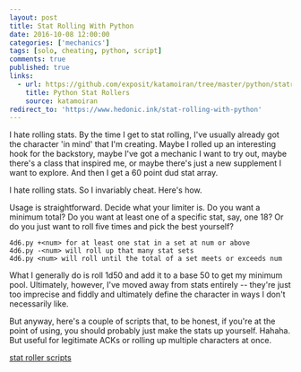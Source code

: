 ```yaml
---
layout: post
title: Stat Rolling With Python
date: 2016-10-08 12:00:00
categories: ['mechanics']
tags: [solo, cheating, python, script]
comments: true
published: true
links:
  - url: https://github.com/exposit/katamoiran/tree/master/python/statrollers
    title: Python Stat Rollers
    source: katamoiran
redirect_to: 'https://www.hedonic.ink/stat-rolling-with-python'
---
```


I hate rolling stats. By the time I get to stat rolling, I've usually already got the character 'in mind' that I'm creating. Maybe I rolled up an interesting hook for the backstory, maybe I've got a mechanic I want to try out, maybe there's a class that inspired me, or maybe there's just a new supplement I want to explore. And then I get a 60 point dud stat array.

I hate rolling stats. So I invariably cheat. Here's how.

<!--more-->

Usage is straightforward. Decide what your limiter is. Do you want a minimum total? Do you want at least one of a specific stat, say, one 18? Or do you just want to roll five times and pick the best yourself?

~~~
4d6.py +<num> for at least one stat in a set at num or above
4d6.py -<num> will roll up that many stat sets
4d6.py <num> will roll until the total of a set meets or exceeds num
~~~

What I generally do is roll 1d50 and add it to a base 50 to get my minimum pool. Ultimately, however, I've moved away from stats entirely -- they're just too imprecise and fiddly and ultimately define the character in ways I don't necessarily like.

But anyway, here's a couple of scripts that, to be honest, if you're at the point of using, you should probably just make the stats up yourself. Hahaha. But useful for legitimate ACKs or rolling up multiple characters at once.

<div id="button"><a href="https://github.com/exposit/katamoiran/tree/master/python/statrollers" class="btn btn-info">stat roller scripts</a></div>
